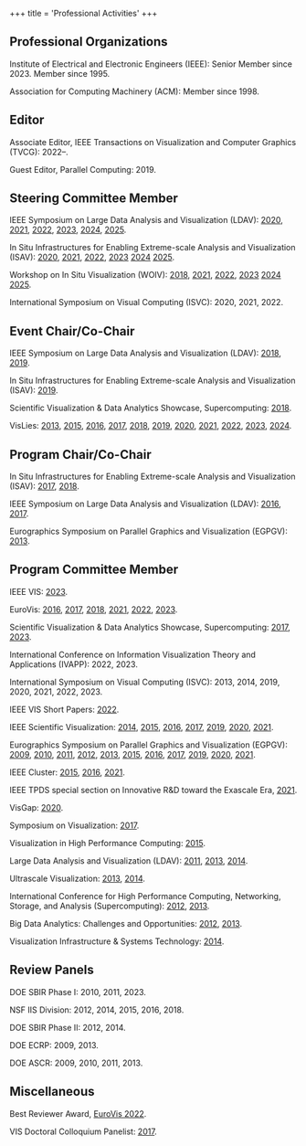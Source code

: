 +++
title = 'Professional Activities'
+++

## Professional Organizations

Institute of Electrical and Electronic Engineers (IEEE): Senior Member since 2023. Member since 1995.

Association for Computing Machinery (ACM): Member since 1998.

## Editor

Associate Editor, IEEE Transactions on Visualization and Computer Graphics (TVCG): 2022–.

Guest Editor, Parallel Computing: 2019.

## Steering Committee Member

IEEE Symposium on Large Data Analysis and Visualization (LDAV):
[2020](https://ldav.io/2020/), [2021](https://ldav.io/2021/),
[2022](https://ldav.io/2022/), [2023](https://ldav.io/2023/),
[2024](https://ldav.io/2024/), [2025](https://ldav.io/2025/).

In Situ Infrastructures for Enabling Extreme-scale Analysis and Visualization
(ISAV): [2020](https://vis.lbl.gov/events/ISAV2020/),
[2021](https://dav.lbl.gov/events/ISAV2021/),
[2022](https://dav.lbl.gov/events/ISAV2021/),
[2023](https://isav-workshop.github.io/2023/)
[2024](https://isav-workshop.github.io/2024/)
[2025](https://isav-workshop.github.io/2025/).

Workshop on In Situ Visualization (WOIV):
[2018](https://woiv.gitlab.io/woiv18/), [2021](https://woiv.gitlab.io/woiv21/),
[2022](https://woiv.gitlab.io/woiv22/), [2023](https://woiv.gitlab.io/woiv23/)
[2024](https://woiv.gitlab.io/woiv24/) [2025](https://woiv.gitlab.io/woiv25/).

International Symposium on Visual Computing (ISVC): 2020, 2021, 2022.

## Event Chair/Co-Chair

IEEE Symposium on Large Data Analysis and Visualization (LDAV):
[2018](https://ldav.io/2018/), [2019](https://ldav.io/2019/).

In Situ Infrastructures for Enabling Extreme-scale Analysis and Visualization
(ISAV): [2019](https://dav.lbl.gov/events/ISAV2019/).

Scientific Visualization & Data Analytics Showcase, Supercomputing:
[2018](https://sc18.supercomputing.org/submit/showcases-submissions/#section3).

VisLies: [2013](https://www.drmoron.org/posts/vislies-2013/),
[2015](https://www.vislies.org/2015/), [2016](https://www.vislies.org/2016/),
[2017](https://www.vislies.org/2017/), [2018](https://www.vislies.org/2018/),
[2019](https://www.vislies.org/2019/), [2020](https://www.vislies.org/2020/),
[2021](https://www.vislies.org/2021/), [2022](https://www.vislies.org/2022/),
[2023](https://www.vislies.org/2023/), [2024](https://www.vislies.org/2024/).

## Program Chair/Co-Chair

In Situ Infrastructures for Enabling Extreme-scale Analysis and Visualization
(ISAV): [2017](http://vis.lbl.gov/events/ISAV2017.html),
[2018](http://dav.lbl.gov/events/ISAV2018/).

IEEE Symposium on Large Data Analysis and Visualization (LDAV):
[2016](https://ldav.io/2016/), [2017](https://ldav.io/2017/).

Eurographics Symposium on Parallel Graphics and Visualization (EGPGV):
[2013](http://egpgv.visus.uni-stuttgart.de/egpgv2013/index.html).

## Program Committee Member

<!-- TODO: Missing 2023- -->

IEEE VIS: [2023](https://ieeevis.org/year/2023/welcome).

EuroVis: [2016](https://www.cs.rug.nl/jbi/eurovis2016/),
[2017](https://eurovis2017.virvig.es/), [2018](https://www.eurovis2018.org/),
[2021](https://eurovis21.ifi.uzh.ch/),
[2022](https://conferences.eg.org/eurovis2022/),
[2023](https://conferences.eg.org/eurovis2023/).

Scientific Visualization & Data Analytics Showcase, Supercomputing:
[2017](https://sc17.supercomputing.org/submitters/scientific-visualization-showcase/index.html),
[2023](https://sc23.supercomputing.org/program/posters/scientific-visualization-data-analytics-showcase/).

International Conference on Information Visualization Theory and Applications
(IVAPP): 2022, 2023.

International Symposium on Visual Computing (ISVC): 2013, 2014, 2019, 2020,
2021, 2022, 2023.

IEEE VIS Short Papers: [2022](http://ieeevis.org/year/2022/welcome).

IEEE Scientific Visualization:
[2014](http://ieeevis.org/year/2014/info/vis-welcome/welcome),
[2015](http://ieeevis.org/year/2015/info/vis-welcome/welcome),
[2016](http://ieeevis.org/year/2016/info/vis-welcome/welcome),
[2017](http://ieeevis.org/year/2017/welcome),
[2019](http://ieeevis.org/year/2019/welcome),
[2020](http://ieeevis.org/year/2020/welcome),
[2021](http://ieeevis.org/year/2021/welcome).

Eurographics Symposium on Parallel Graphics and Visualization (EGPGV):
[2009](http://egpgv.visus.uni-stuttgart.de/egpgv2009/index.html),
[2010](http://egpgv.visus.uni-stuttgart.de/egpgv2010/index.html),
[2011](http://egpgv.visus.uni-stuttgart.de/egpgv2011/index.html),
[2012](http://egpgv.visus.uni-stuttgart.de/egpgv2012/index.html),
[2013](https://www.egpgv.org/egpgv2013/index.html),
[2015](https://www.egpgv.org/egpgv2015/index.html),
[2016](https://www.egpgv.org/egpgv2016/index.html),
[2017](https://www.egpgv.org/egpgv2017/index.html),
[2019](https://www.egpgv.org/egpgv2019/),
[2020](https://conferences.eg.org/egpgv20/), [2021](https://egpgv21.org/).

IEEE Cluster: [2015](http://www.mcs.anl.gov/ieeecluster2015),
[2016](https://clustercomp.org/2016/), [2021](https://clustercomp.org/2021/).

IEEE TPDS special section on Innovative R&D toward the Exascale Era,
[2021](https://www.computer.org/digital-library/journals/td/call-for-papers-special-section-on-innovative-rd-toward-the-exascale-era).

VisGap: [2020](https://visgap.gitlab.io/visgap20/).

Symposium on Visualization:
[2017](https://sa2017.siggraph.org/submitters/symposium-on-visualization).

Visualization in High Performance Computing:
[2015](https://sa2015.siggraph.org/en/submitters-symposium-on-visualization-in-high-performance-computing/symposium-on-visualization-in-high-performance-computing-committee.html).

Large Data Analysis and Visualization (LDAV): [2011](https://ldav.io/2011/),
[2013](https://ldav.io/2013/), [2014](https://ldav.io/2014/).

Ultrascale Visualization: [2013](http://vis.cs.ucdavis.edu/Ultravis13/),
[2014](http://vis.cs.ucdavis.edu/Ultravis14/).

International Conference for High Performance Computing, Networking, Storage,
and Analysis (Supercomputing): [2012](http://sc12.supercomputing.org/),
[2013](http://sc13.supercomputing.org/).

Big Data Analytics: Challenges and Opportunities:
[2012](http://sc12.supercomputing.org/schedule/event_detail.php-evid=wksp132.html),
[2013](http://sc13.supercomputing.org/schedule/event_detail.php-evid=wksp142.html).

Visualization Infrastructure & Systems Technology:
[2014](https://www.tacc.utexas.edu/sc14/workshops/vistech).

## Review Panels

DOE SBIR Phase I: 2010, 2011, 2023.

NSF IIS Division: 2012, 2014, 2015, 2016, 2018.

DOE SBIR Phase II: 2012, 2014.

DOE ECRP: 2009, 2013.

DOE ASCR: 2009, 2010, 2011, 2013.

## Miscellaneous

Best Reviewer Award, [EuroVis
2022](https://conferences.eg.org/eurovis2022/best-paper-and-best-reviewer-awards/).

VIS Doctoral Colloquium Panelist:
[2017](http://ieeevis.org/year/2017/info/overview-amp-topics/doctoral-colloquium).
